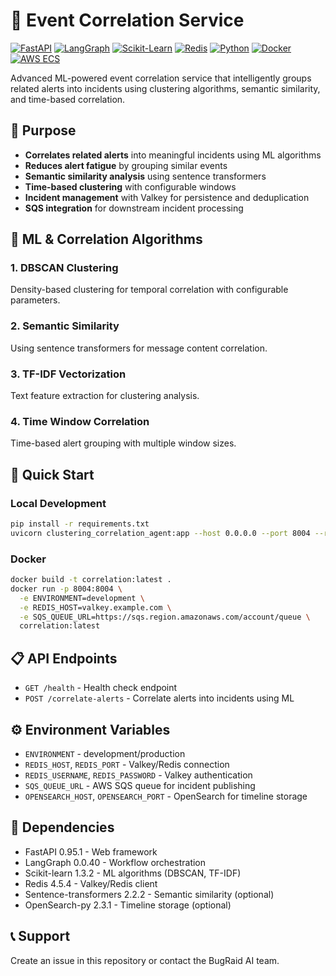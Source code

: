 # 🔗 Event Correlation Service

[![FastAPI](https://img.shields.io/badge/FastAPI-0.95.1-009688.svg?style=flat&logo=FastAPI)](https://fastapi.tiangolo.com)
[![LangGraph](https://img.shields.io/badge/LangGraph-0.0.40-purple.svg?style=flat)](https://github.com/langchain-ai/langgraph)
[![Scikit-Learn](https://img.shields.io/badge/scikit--learn-1.3.2-orange.svg?style=flat&logo=scikit-learn)](https://scikit-learn.org)
[![Redis](https://img.shields.io/badge/Redis-Valkey-red.svg?style=flat&logo=redis)](https://redis.io)
[![Python](https://img.shields.io/badge/Python-3.11-blue.svg?style=flat&logo=python)](https://python.org)
[![Docker](https://img.shields.io/badge/Docker-Ready-blue.svg?style=flat&logo=docker)](https://docker.com)
[![AWS ECS](https://img.shields.io/badge/AWS-ECS%20Ready-orange.svg?style=flat&logo=amazon-aws)](https://aws.amazon.com/ecs/)

Advanced ML-powered event correlation service that intelligently groups related alerts into incidents using clustering algorithms, semantic similarity, and time-based correlation.

## 🎯 Purpose

- **Correlates related alerts** into meaningful incidents using ML algorithms
- **Reduces alert fatigue** by grouping similar events
- **Semantic similarity analysis** using sentence transformers
- **Time-based clustering** with configurable windows
- **Incident management** with Valkey for persistence and deduplication
- **SQS integration** for downstream incident processing

## 🧠 ML & Correlation Algorithms

### 1. DBSCAN Clustering
Density-based clustering for temporal correlation with configurable parameters.

### 2. Semantic Similarity
Using sentence transformers for message content correlation.

### 3. TF-IDF Vectorization
Text feature extraction for clustering analysis.

### 4. Time Window Correlation
Time-based alert grouping with multiple window sizes.

## 🚀 Quick Start

### Local Development
```bash
pip install -r requirements.txt
uvicorn clustering_correlation_agent:app --host 0.0.0.0 --port 8004 --reload
```

### Docker
```bash
docker build -t correlation:latest .
docker run -p 8004:8004 \
  -e ENVIRONMENT=development \
  -e REDIS_HOST=valkey.example.com \
  -e SQS_QUEUE_URL=https://sqs.region.amazonaws.com/account/queue \
  correlation:latest
```

## 📋 API Endpoints

- `GET /health` - Health check endpoint
- `POST /correlate-alerts` - Correlate alerts into incidents using ML

## ⚙️ Environment Variables

- `ENVIRONMENT` - development/production
- `REDIS_HOST`, `REDIS_PORT` - Valkey/Redis connection
- `REDIS_USERNAME`, `REDIS_PASSWORD` - Valkey authentication
- `SQS_QUEUE_URL` - AWS SQS queue for incident publishing
- `OPENSEARCH_HOST`, `OPENSEARCH_PORT` - OpenSearch for timeline storage

## 🔗 Dependencies

- FastAPI 0.95.1 - Web framework
- LangGraph 0.0.40 - Workflow orchestration
- Scikit-learn 1.3.2 - ML algorithms (DBSCAN, TF-IDF)
- Redis 4.5.4 - Valkey/Redis client
- Sentence-transformers 2.2.2 - Semantic similarity (optional)
- OpenSearch-py 2.3.1 - Timeline storage (optional)

## 📞 Support

Create an issue in this repository or contact the BugRaid AI team.